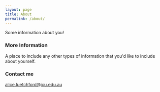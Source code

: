 ```yaml
---
layout: page
title: About
permalink: /about/
---
```


Some information about you!

### More Information

A place to include any other types of information that you'd like to include about yourself.

### Contact me

[alice.luetchford@jcu.edu.au](mailto:alice.luetchford@jcu.edu.au)
